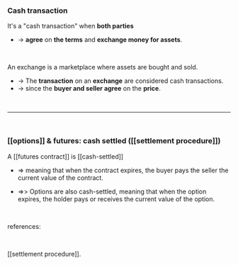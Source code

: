 ### Cash transaction 

It's a "cash transaction" when **both parties** 
* -> **agree** on **the terms** and **exchange money for assets**. 
 
<br>

An exchange is a marketplace where assets are bought and sold.  
* -> The **transaction** on an **exchange** are considered cash transactions.  
* -> since the **buyer and seller agree** on the **price**.

<br>

___

<br>

### [[options]] & futures: cash settled ([[settlement procedure]])

A [[futures contract]] is [[cash-settled]]
* => meaning that when the contract expires, the buyer pays the seller the current value of the contract.

* =>> Options are also cash-settled, meaning that when the option expires, the holder pays or receives the current value of the option.
<br>

references: 

<br>

[[settlement procedure]].
